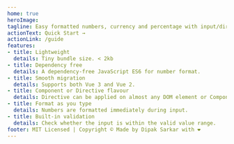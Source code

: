 ```yaml
---
home: true
heroImage: 
tagline: Easy formatted numbers, currency and percentage with input/directive mask for Vue.js
actionText: Quick Start →
actionLink: /guide
features:
- title: Lightweight
  details: Tiny bundle size. < 2kb
- title: Dependency free
  details: A dependency-free JavaScript ES6 for number format.
- title: Smooth migration
  details: Supports both Vue 3 and Vue 2.
- title: Component or Directive flavour
  details: Directive can be applied on almost any DOM element or Component.
- title: Format as you type
  details: Numbers are formatted immediately during input.
- title: Built-in validation
  details: Check whether the input is within the valid value range.
footer: MIT Licensed | Copyright © Made by Dipak Sarkar with ❤️
---
```

